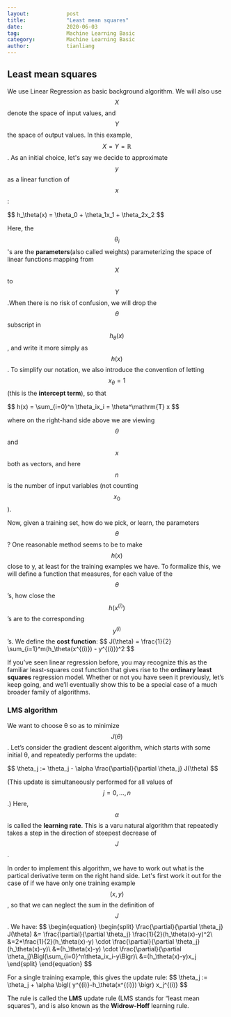 ```yaml
---
layout:            post
title:             "Least mean squares"
date:              2020-06-03
tag:               Machine Learning Basic
category:          Machine Learning Basic
author:            tianliang
---
```

## Least mean squares

We use Linear Regression as basic background algorithm. We will also use $$X$$ denote the space of input values, and $$Y$$ the space of output values. In this example, $$X = Y = \mathbb{R}$$.
As an initial choice, let's say we decide to approximate $$y$$ as a linear function of $$x$$:

\$$ 
h_\theta(x) = \theta_0 + \theta_1x_1 + \theta_2x_2 
$$

Here, the $$\theta_i$$'s are the **parameters**(also called weights) parameterizing the space of linear functions mapping from $$X$$ to $$Y$$.When there is no risk of confusion, we will drop the $$\theta$$ subscript in $$h_\theta(x)$$, and write it more simply as $$h(x)$$. To simplify our notation, we also introduce the convention of letting $$x_\theta = 1$$ (this is the **intercept term**), so that

\$$ 
h(x) = \sum_{i=0}^n \theta_ix_i = \theta^\mathrm{T} x
$$

where on the right-hand side above we are viewing $$\theta$$ and $$x$$ both as vectors, and here $$n$$ is the number of input variables (not counting $$x_0$$).

Now, given a training set, how do we pick, or learn, the parameters $$\theta$$? One reasonable method seems to be to make $$h(x)$$ close to y, at least for the training examples we have. To formalize this, we will define a function that measures, for each value of the $$\theta$$’s, how close the $$h(x^{(i)})$$’s are to the corresponding $$y^{(i)}$$’s. We define the **cost function**:
\$$
J(\theta) = \frac{1}{2} \sum_{i=1}^m(h_\theta(x^{(i)}) - y^{(i)})^2
$$

If you’ve seen linear regression before, you may recognize this as the familiar least-squares cost function that gives rise to the **ordinary least squares** regression model. Whether or not you have seen it previously, let’s keep going, and we’ll eventually show this to be a special case of a much broader family of algorithms.


### LMS algorithm

We want to choose θ so as to minimize $$J(θ)$$. Let’s consider the gradient descent algorithm, which starts with some initial θ, and repeatedly performs the update:

\$$
\theta_j := \theta_j - \alpha \frac{\partial}{\partial \theta_j} J(\theta)
$$

(This update is simultaneously performed for all values of $$j = 0, ..., n$$.)
Here, $$\alpha$$ is called the **learning rate**. This is a varu natural algorithm that repeatedly takes a step in the direction of steepest decrease of $$J$$.

In order to implement this algorithm, we have to work out what is the partical derivative term on the right hand side. Let's first work it out for the case of if we have only one training example $$(x,y)$$, so that we can neglect the sum in the definition of $$J$$. We have:
\$$
\begin{equation}
 \begin{split}
\frac{\partial}{\partial \theta_j} J(\theta) &=
\frac{\partial}{\partial \theta_j} \frac{1}{2}(h_\theta(x)-y)^2\\
&=2*\frac{1}{2}(h_\theta(x)-y) \cdot \frac{\partial}{\partial \theta_j}(h_\theta(x)-y)\\
&=(h_\theta(x)-y) \cdot \frac{\partial}{\partial \theta_j}\Bigl(\sum_{i=0}^n\theta_ix_i-y\Bigr)\\
&=(h_\theta(x)-y)x_j
 \end{split}
\end{equation}
$$


For a single training example, this gives the update rule:
\$$
\theta_j := \theta_j + \alpha \bigl( y^{(i)}-h_\theta(x^{(i)}) \bigr) x_j^{(i)}
$$

The rule is called the **LMS** update rule (LMS stands for “least mean squares”),
and is also known as the **Widrow-Hoff** learning rule.













